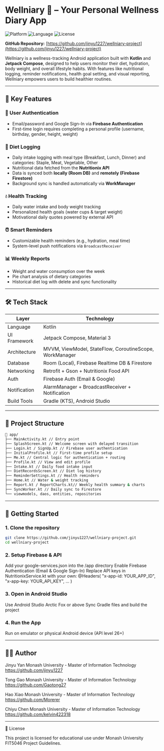 # Wellniary 📘 – Your Personal Wellness Diary App
![Platform](https://img.shields.io/badge/platform-Android-blue)
![Language](https://img.shields.io/badge/language-Kotlin-orange)
![License](https://img.shields.io/badge/license-Academic-informational)

**GitHub Repository:** [https://github.com/jinyu1227/wellniary-project](https://github.com/jinyu1227/wellniary-project)

Wellniary is a wellness-tracking Android application built with **Kotlin** and **Jetpack Compose**, designed to help users monitor their diet, hydration, body weight, and overall lifestyle habits. With features like nutritional logging, reminder notifications, health goal setting, and visual reporting, Wellniary empowers users to build healthier routines.

---

## 🌟 Key Features

### 👤 User Authentication
- Email/password and Google Sign-In via **Firebase Authentication**
- First-time login requires completing a personal profile (username, birthday, gender, height, weight)

### 🥗 Diet Logging
- Daily intake logging with meal type (Breakfast, Lunch, Dinner) and categories: Staple, Meat, Vegetable, Other
- Nutritional data fetched from the **Nutritionix API**
- Data is synced both **locally (Room DB)** and **remotely (Firebase Firestore)**
- Background sync is handled automatically via **WorkManager**

### 💧 Health Tracking
- Daily water intake and body weight tracking
- Personalized health goals (water cups & target weight)
- Motivational daily quotes powered by external API

### ⏰ Smart Reminders
- Customizable health reminders (e.g., hydration, meal time)
- System-level push notifications via `BroadcastReceiver`

### 📊 Weekly Reports
- Weight and water consumption over the week
- Pie chart analysis of dietary categories
- Historical diet log with delete and sync functionality

---

## 🛠️ Tech Stack

| Layer            | Technology                                                    |
|------------------|---------------------------------------------------------------|
| Language         | Kotlin                                                        |
| UI Framework     | Jetpack Compose, Material 3                                   |
| Architecture     | MVVM, ViewModel, StateFlow, CoroutineScope, WorkManager       |
| Database         | Room (Local), Firebase Realtime DB & Firestore                |
| Networking       | Retrofit + Gson + Nutritionix Food API                        |
| Auth             | Firebase Auth (Email & Google)                                |
| Notification     | AlarmManager + BroadcastReceiver + Notification               |
| Build Tools      | Gradle (KTS), Android Studio                                  |

---

## 📁 Project Structure
```bash
📁 app/
├── MainActivity.kt // Entry point
├── SplashScreen.kt // Welcome screen with delayed transition
├── Login.kt / SignUp.kt // Firebase user authentication
├── InitialProfile.kt // First-time profile setup
├── Me.kt // Central logic for authentication + routing
├── Profile.kt // View and edit profile
├── Intake.kt // Daily food intake input
├── DietRecordsScreen.kt // Diet log history
├── ReminderSettings.kt // Health reminders
├── Home.kt // Water & weight tracking
├── Report.kt / ReportCharts.kt// Weekly health summary & charts
├── SyncWorker.kt // Daily sync to Firestore
└── viewmodels, daos, entities, repositories
```

---

## 🚀 Getting Started

### 1. Clone the repository
```bash
git clone https://github.com/jinyu1227/wellniary-project.git
cd wellniary-project
```
### 2. Setup Firebase & API
Add your google-services.json into the /app directory
Enable Firebase Authentication (Email & Google Sign-In)
Replace API keys in NutritionixService.kt with your own:
@Headers(
  "x-app-id: YOUR_APP_ID",
  "x-app-key: YOUR_API_KEY",
  ...
)

### 3. Open in Android Studio
Use Android Studio Arctic Fox or above
Sync Gradle files and build the project

### 4. Run the App
Run on emulator or physical Android device (API level 26+)

---

## 👨‍💻 Author

Jinyu Yan
Monash University - Master of Information Technology
https://github.com/jinyu1227

Tong Gao
Monash University - Master of Information Technology
https://github.com/Gaotong27

Hao Xiao
Monash University - Master of Information Technology
https://github.com/Morerer

Chiyu Chen
Monash University - Master of Information Technology
https://github.com/kelvin422318

---

📜 License

This project is licensed for educational use under Monash University FIT5046 Project Guidelines.
